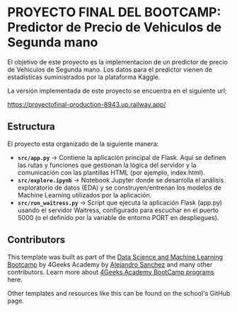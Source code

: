 # PROYECTO FINAL DEL BOOTCAMP: Predictor de Precio de Vehiculos de Segunda mano

El objetivo de este proyecto es la implementacion de un predictor de precio de Vehiculos de Segunda mano. Los datos para el predictor vienen de estadisticas suministrados por la plataforma Kaggle.

La versión implementada de este proyecto se encuentra en el siguiente url;

https://proyectofinal-production-8943.up.railway.app/

## Estructura

El proyecto esta organizado de la siguiente manera:

- **`src/app.py`** → Contiene la aplicación principal de Flask. Aquí se definen las rutas y funciones que gestionan la lógica del servidor y la comunicación con las plantillas HTML (por ejemplo, index.html).
- **`src/explore.ipynb`** → Notebook Jupyter donde se desarrolla el análisis exploratorio de datos (EDA) y se construyen/entrenan los modelos de Machine Learning utilizados por la aplicación.
- **`src/run_waitress.py`** → Script que ejecuta la aplicación Flask (app.py) usando el servidor Waitress, configurado para escuchar en el puerto 5000 (o el definido por la variable de entorno PORT en despliegues).


## Contributors

This template was built as part of the [Data Science and Machine Learning Bootcamp](https://4geeksacademy.com/us/coding-bootcamps/datascience-machine-learning) by 4Geeks Academy by [Alejandro Sanchez](https://twitter.com/alesanchezr) and many other contributors. Learn more about [4Geeks Academy BootCamp programs](https://4geeksacademy.com/us/programs) here.

Other templates and resources like this can be found on the school's GitHub page.
